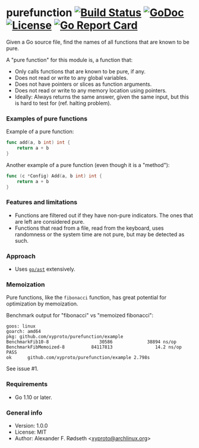 # purefunction [![Build Status](https://travis-ci.org/xyproto/purefunction.svg?branch=master)](https://travis-ci.org/xyproto/purefunction) [![GoDoc](https://godoc.org/github.com/xyproto/purefunction?status.svg)](http://godoc.org/github.com/xyproto/purefunction) [![License](http://img.shields.io/badge/license-MIT-red.svg?style=flat)](https://raw.githubusercontent.com/xyproto/purefunction/master/LICENSE) [![Go Report Card](https://goreportcard.com/badge/github.com/xyproto/purefunction)](https://goreportcard.com/report/github.com/xyproto/purefunction)

Given a Go source file, find the names of all functions that are known to be pure.

A "pure function" for this module is, a function that:

* Only calls functions that are known to be pure, if any.
* Does not read or write to any global variables.
* Does not have pointers or slices as function arguments.
* Does not read or write to any memory location using pointers.
* Ideally: Always returns the same answer, given the same input, but this is hard to test for (ref. halting problem).

### Examples of pure functions

Example of a pure function:

```go
func add(a, b int) int {
    return a + b
}
```

Another example of a pure function (even though it is a "method"):

```go
func (c *Config) Add(a, b int) int {
    return a + b
}
```

### Features and limitations

* Functions are filtered out if they have non-pure indicators. The ones that are left are considered pure.
* Functions that read from a file, read from the keyboard, uses randomness or the system time are not pure, but may be detected as such.

### Approach

* Uses [`go/ast`](http://golang.org/pkg/go/ast) extensively.

### Memoization

Pure functions, like the `fibonacci` function, has great potential for optimization by memoization.

Benchmark output for "fibonacci" vs "memoized fibonacci":

```
goos: linux
goarch: amd64
pkg: github.com/xyproto/purefunction/example
BenchmarkFib10-8                   30586             38894 ns/op
BenchmarkFibMemoized-8          84117813                14.2 ns/op
PASS
ok      github.com/xyproto/purefunction/example 2.798s
```

See issue #1.

### Requirements

* Go 1.10 or later.

### General info

* Version: 1.0.0
* License: MIT
* Author: Alexander F. Rødseth &lt;xyproto@archlinux.org&gt;

